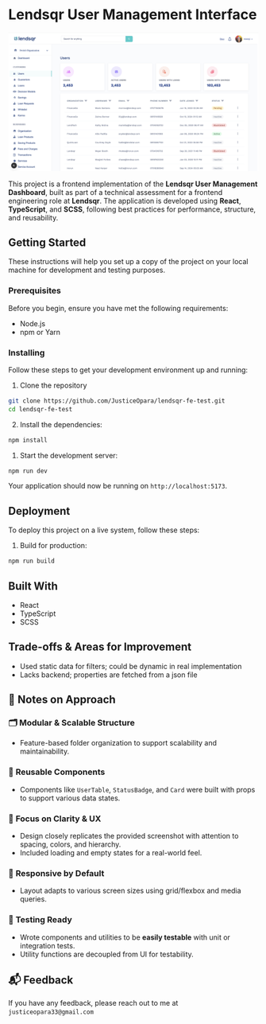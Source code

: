 # Lendsqr User Management Interface

![Alt text](./public/assets/leadsqr-screenshot.png)

This project is a frontend implementation of the **Lendsqr User Management Dashboard**, built as part of a technical assessment for a frontend engineering role at **Lendsqr**. The application is developed using **React**, **TypeScript**, and **SCSS**, following best practices for performance, structure, and reusability.

## Getting Started

These instructions will help you set up a copy of the project on your local machine for development and testing purposes.

### Prerequisites

Before you begin, ensure you have met the following requirements:

* Node.js
* npm or Yarn

### Installing

Follow these steps to get your development environment up and running:

1. Clone the repository

```bash
git clone https://github.com/JusticeOpara/lendsqr-fe-test.git
cd lendsqr-fe-test
```

2. Install the dependencies:

```bash
npm install
```

1. Start the development server:

```bash
npm run dev
```

Your application should now be running on `http://localhost:5173`.

## Deployment

To deploy this project on a live system, follow these steps:

1. Build for production:

```bash
npm run build
```

## Built With

* React
* TypeScript
* SCSS

## Trade-offs & Areas for Improvement

* Used static data for filters; could be dynamic in real implementation
* Lacks backend; properties are fetched from a json file

## 🧠 Notes on Approach

### 🗂️ **Modular & Scalable Structure**

* Feature-based folder organization to support scalability and maintainability.

### 🧩 **Reusable Components**

* Components like `UserTable`, `StatusBadge`, and `Card` were built with props to support various data states.

### 🎯 **Focus on Clarity & UX**

* Design closely replicates the provided screenshot with attention to spacing, colors, and hierarchy.
* Included loading and empty states for a real-world feel.

### 📱 **Responsive by Default**

* Layout adapts to various screen sizes using grid/flexbox and media queries.
  
### 🧪 **Testing Ready**

* Wrote components and utilities to be **easily testable** with unit or integration tests.
* Utility functions are decoupled from UI for testability.

## 📬 Feedback

If you have any feedback, please reach out to me at `justiceopara33@gmail.com`
